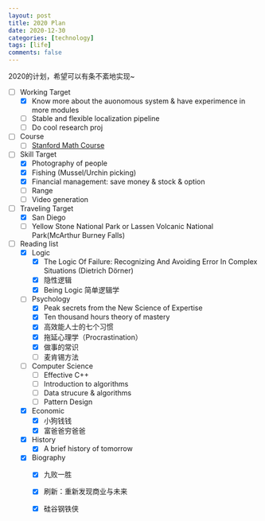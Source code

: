```yaml
---
layout: post
title: 2020 Plan
date: 2020-12-30
categories: [technology]
tags: [life]
comments: false
---
```




2020的计划，希望可以有条不紊地实现~



- [ ] Working Target
  - [x] Know more about the auonomous system & have experimence in more modules 
  - [ ] Stable and flexible localization pipeline 
  - [ ] Do cool research proj 
- [ ] Course
  - [ ] [Stanford Math Course](http://graphics.stanford.edu/courses/cs205a/schedule.html) 
- [ ] Skill Target 
  - [x] Photography of people
  - [x] Fishing (Mussel/Urchin picking)
  - [x] Financial management: save money & stock & option
  - [ ] Range 
  - [ ] Video generation 
- [ ] Traveling Target 
  - [x] San Diego
  - [ ] Yellow Stone National Park or Lassen Volcanic National Park(McArthur Burney Falls)
- [ ] Reading list
  - [x] Logic
    - [x] The Logic Of Failure: Recognizing And Avoiding Error In Complex Situations (Dietrich Dörner)
    - [x] 隐性逻辑
    - [x] Being Logic 简单逻辑学
  - [ ] Psychology
    - [x] Peak secrets from the New Science of Expertise
    - [x] Ten thousand hours theory of mastery
    - [x] 高效能人士的七个习惯
    - [x] 拖延心理学（Procrastination）
    - [x] 做事的常识 
    - [ ] 麦肯锡方法
  - [ ] Computer Science
    - [ ] Effective C++
    - [ ] Introduction to algorithms
    - [ ] Data strucure & algorithms
    - [ ] Pattern Design
  - [x] Economic
    - [x] 小狗钱钱
    - [x] 富爸爸穷爸爸
  - [x] History 
    - [x] A brief history of tomorrow
  - [x] Biography
    - [x] 九败一胜  
    - [x] 刷新：重新发现商业与未来
    - [x] 硅谷钢铁侠  
  

